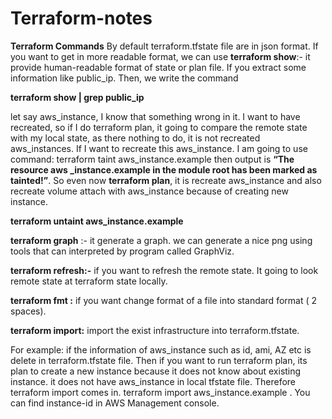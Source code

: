 # Terraform-notes
**Terraform Commands**
By default terraform.tfstate file are in json format. If you want to get in more readable  format, we can use 
**terraform show**:- it provide human-readable format of state or plan file. If you extract some information like public_ip. Then, we write the command 

**terraform show | grep public_ip**

let say aws_instance, I know that something wrong in it. I want to have recreated, so if I do terraform plan, it going to compare the remote state with my local state, as there nothing to do, it is not recreated aws_instances. If I want to recreate this aws_instance. I am going to
use command: terraform taint aws_instance.example then output is **“The resource aws
_instance.example in the module root has been marked as tainted!”**. So even now **terraform plan**, it is recreate aws_instance and also recreate volume attach with aws_instance because of creating new instance.

**terraform untaint aws_instance.example**

**terraform graph** :- it generate a graph.	
we can generate a nice png using tools that can interpreted by program called GraphViz.

**terraform refresh:-** if you want to refresh the remote state. It going to look remote state at terraform state locally.

**terraform fmt <filename>:** if you want change format of a file into standard format ( 2 spaces).

**terraform import:** import the exist infrastructure into terraform.tfstate.

For example: if the information of aws_instance such as id, ami, AZ etc is delete in  terraform.tfstate file. Then if you want to run  terraform plan, its plan to create a new instance because it does not know about existing instance. it does not have aws_instance in local tfstate file. Therefore terraform import comes in.
terraform import aws_instance.example <instance-id> . You can find instance-id in AWS Management console.
